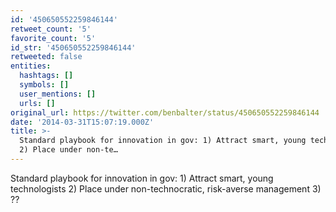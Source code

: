 ```yaml
---
id: '450650552259846144'
retweet_count: '5'
favorite_count: '5'
id_str: '450650552259846144'
retweeted: false
entities:
  hashtags: []
  symbols: []
  user_mentions: []
  urls: []
original_url: https://twitter.com/benbalter/status/450650552259846144
date: '2014-03-31T15:07:19.000Z'
title: >-
  Standard playbook for innovation in gov: 1) Attract smart, young technologists
  2) Place under non-te…
---
```


Standard playbook for innovation in gov: 1) Attract smart, young technologists 2) Place under non-technocratic, risk-averse management 3) ??